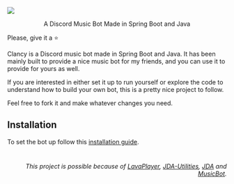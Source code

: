 <p>
<a href="./LICENSE"><img src="https://img.shields.io/badge/license-MIT-black.svg"></a>
</p>

<p align="center">A Discord Music Bot Made in Spring Boot and Java</p>

<p>Please, give it a ⭐</p>

<p> Clancy is a Discord music bot made in Spring Boot and Java. It has been mainly built to provide a nice music bot for my friends, and you can use it to provide for yours as well. </p>

<p> If you are interested in either set it up to run yourself or explore the code to understand how to build your own bot, this is a pretty nice project to follow. </p>

<p> Feel free to fork it and make whatever changes you need.<p>
<h2>Installation</h2>

 To set the bot up follow this <a href="https://github.com/brendonmiranda/clancy/wiki">installation guide</a>. 
 #
<p align="right"><i> This project is possible because of <a href="https://github.com/sedmelluq/lavaplayer">LavaPlayer</a>, <a href="https://github.com/JDA-Applications/JDA-Utilities">JDA-Utilities</a>, <a href="https://github.com/DV8FromTheWorld/JDA">JDA</a> and <a href="https://github.com/jagrosh/MusicBot">MusicBot</a>.</i></p>
